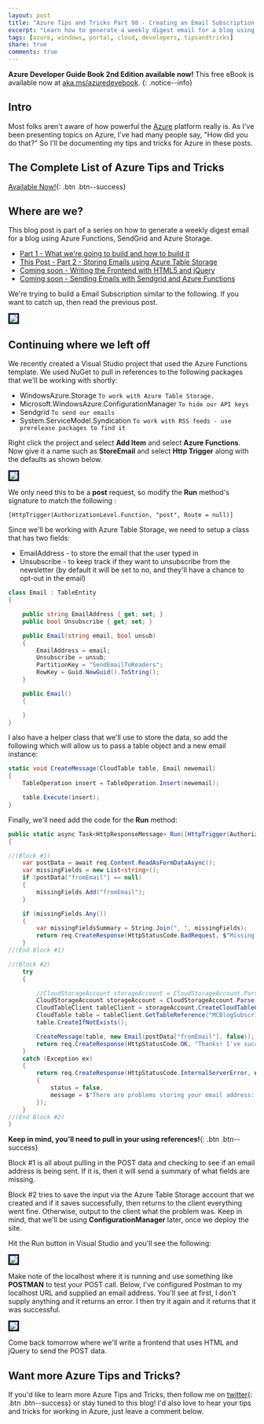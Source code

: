 ```yaml
---
layout: post
title: "Azure Tips and Tricks Part 98 - Creating an Email Subscription with Azure Functions - Storing Emails"
excerpt: "Learn how to generate a weekly digest email for a blog using Azure Functions, SendGrid and Azure Storage"
tags: [azure, windows, portal, cloud, developers, tipsandtricks]
share: true
comments: true
---
```


**Azure Developer Guide Book 2nd Edition available now!** This free eBook is available now at [aka.ms/azuredevebook](https://aka.ms/azuredevebook).
{: .notice--info}

## Intro

Most folks aren't aware of how powerful the [Azure](http://www.azure.com) platform really is. As I've been presenting topics on Azure, I've had many people say, "How did you do that?" So I'll be documenting my tips and tricks for Azure in these posts.

## The Complete List of Azure Tips and Tricks

[Available Now!](https://michaelcrump.net/azure-tips-and-tricks-complete-list/){: .btn .btn--success} 

## Where are we?

This blog post is part of a series on how to generate a weekly digest email for a blog using Azure Functions, SendGrid and Azure Storage. 

* [Part 1 - What we're going to build and how to build it](http://www.michaelcrump.net/azure-tips-and-tricks97/)
* [This Post - Part 2 - Storing Emails using Azure Table Storage](http://www.michaelcrump.net/azure-tips-and-tricks98/)
* [Coming soon - Writing the Frontend with HTML5 and jQuery](http://www.michaelcrump.net/azure-tips-and-tricks99/)
* [Coming soon - Sending Emails with Sendgrid and Azure Functions](http://www.michaelcrump.net/azure-tips-and-tricks100/)

We're trying to build a Email Subscription similar to the following. If you want to catch up, then read the previous post. 

<img style="border:3px solid #021a40" src="/files/emailsub1.png">

## Continuing where we left off

We recently created a Visual Studio project that used the Azure Functions template. We used NuGet to pull in references to the following packages that we'll be working with shortly:

* WindowsAzure.Storage `To work with Azure Table Storage.`
* Microsoft.WindowsAzure.ConfigurationManager `To hide our API keys`
* Sendgrid `To send our emails`
* System.ServiceModel.Syndication `To work with RSS feeds - use prerelease packages to find it`

Right click the project and select **Add Item** and select **Azure Functions**. Now give it a name such as **StoreEmail** and select **Http Trigger** along with the defaults as shown below.

<img style="border:3px solid #021a40" src="/files/emailsub6.png">

We only need this to be a **post** request, so modify the **Run** method's signature to match the following :

`[HttpTrigger(AuthorizationLevel.Function, "post", Route = null)]`

Since we'll be working with Azure Table Storage, we need to setup a class that has two fields: 

* EmailAddress - to store the email that the user typed in
* Unsubscribe - to keep track if they want to unsubscribe from the newsletter (by default it will be set to no, and they'll have a chance to opt-out in the email)

```csharp
class Email : TableEntity
{

    public string EmailAddress { get; set; }
    public bool Unsubscribe { get; set; }

    public Email(string email, bool unsub)
    {
        EmailAddress = email;
        Unsubscribe = unsub;
        PartitionKey = "SendEmailToReaders";
        RowKey = Guid.NewGuid().ToString();
    }

    public Email()
    {

    }
}

```

I also have a helper class that we'll use to store the data, so add the following which will allow us to pass a table object and a new email instance: 

```csharp
static void CreateMessage(CloudTable table, Email newemail)
{
    TableOperation insert = TableOperation.Insert(newemail);

    table.Execute(insert);
}
```

Finally, we'll need add the code for the **Run** method: 

```csharp
public static async Task<HttpResponseMessage> Run([HttpTrigger(AuthorizationLevel.Function, "post", Route = null)]HttpRequestMessage req, TraceWriter log)
{

//(Block #1)
    var postData = await req.Content.ReadAsFormDataAsync();  
    var missingFields = new List<string>(); 
    if (postData["fromEmail"] == null)
    {
        missingFields.Add("fromEmail");
    }

    if (missingFields.Any())
    {
        var missingFieldsSummary = String.Join(", ", missingFields);
        return req.CreateResponse(HttpStatusCode.BadRequest, $"Missing field(s): {missingFieldsSummary}");
    }
//(End Block #1)

//(Block #2)
    try
    {

        //CloudStorageAccount storageAccount = CloudStorageAccount.Parse(ConfigurationManager.AppSettings["TableStorageConnString"]); to be used later on
        CloudStorageAccount storageAccount = CloudStorageAccount.Parse("AzureStorageAPIKey");
        CloudTableClient tableClient = storageAccount.CreateCloudTableClient();
        CloudTable table = tableClient.GetTableReference("MCBlogSubscribers");
        table.CreateIfNotExists();

        CreateMessage(table, new Email(postData["fromEmail"], false));
        return req.CreateResponse(HttpStatusCode.OK, "Thanks! I've successfully recieved your request. ");
    }
    catch (Exception ex)
    {
        return req.CreateResponse(HttpStatusCode.InternalServerError, new
        {
            status = false,
            message = $"There are problems storing your email address: {ex.GetType()}"
        });
    }
//(End Block #2)
}
```
**Keep in mind, you'll need to pull in your using references!**{: .btn .btn--success} 

Block #1 is all about pulling in the POST data and checking to see if an email address is being sent. If it is, then it will send a summary of what fields are missing. 

Block #2 tries to save the input via the Azure Table Storage account that we created and if it saves successfully, then returns to the client everything went fine. Otherwise, output to the client what the problem was. Keep in mind, that we'll be using **ConfigurationManager** later, once we deploy the site. 

Hit the Run button in Visual Studio and you'll see the following: 

<img style="border:3px solid #021a40" src="/files/emailsub7.png">

Make note of the localhost where it is running and use something like **POSTMAN** to test your POST call. Below, I've configured Postman to my localhost URL and supplied an email address. You'll see at first, I don't supply anything and it returns an error. I then try it again and it returns that it was successful. 

<img style="border:3px solid #021a40" src="/files/emailsub7.gif">

Come back tomorrow where we'll write a frontend that uses HTML and jQuery to send the POST data. 


## Want more Azure Tips and Tricks?

If you'd like to learn more Azure Tips and Tricks, then follow me on [twitter](http://twitter.com/mbcrump){: .btn .btn--success} or stay tuned to this blog! I'd also love to hear your tips and tricks for working in Azure, just leave a comment below. 